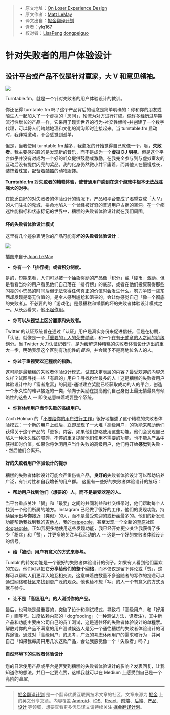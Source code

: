 > * 原文地址：[On Loser Experience Design](https://medium.com/on-human-centric-systems/on-loser-experience-design-1916629c36fc)
> * 原文作者：[Matt LeMay](https://medium.com/@mattlemay?source=post_header_lockup)
> * 译文出自：[掘金翻译计划](https://github.com/xitu/gold-miner)
> * 译者：[ylq167](https://github.com/ylq167)
> * 校对者：[LisaPeng](https://github.com/LisaPeng) [dongpeiguo](https://github.com/dongpeiguo)

# 针对失败者的用户体验设计 #

## 设计平台或产品不仅是针对赢家，大 V 和意见领袖。 ##

![](https://cdn-images-1.medium.com/max/800/1*kVOEiUv3YK8tcYEa5QKmLA.jpeg)

Turntable.fm，就是一个针对失败者的用户体验设计的教训。

你还记得 turntable.fm 吗？这个产品背后的理念是简单明确的：你和你的朋友或陌生人一起加入了一个虚拟的「房间」，轮流为对方进行打碟。像许多经历过早期流行性增长的产品一样，它采用了现实世界的行为-社交性倾听-并创建了一个数字代理，可以将人们跨越地理和文化的鸿沟即时连接起来。当 turntable.fm 启动时，我非常激动，不会感觉到孤单。

但是，当我使用 turntable.fm 越多，我愈发的开始觉得自己就像一个，呃，**失败者**。我主要感兴趣的是发现新的音乐，而不是成为一个**虚拟 DJ 明星**。但是这个平台似乎并没有对成为一个好的听众提供鼓励或激励，在我完全参与到与虚拟室友的互动后没有提供闪亮的奖品。我的化身仍然微小并平庸着，而其他人在慢慢成长，装饰着珠宝，配备着酷酷的动物服饰。

**Turntable.fm 对失败者的糟糕体验，使普通用户感到在这个游戏中根本无法战胜强大的对手。**

在缺乏良好的对失败者的体验设计的情况下，产品和平台变成了渴望变成「大 V」的人们驻扎的鬼城，拼命地陷入一个曾经被好奇的普通用户占据的空洞。在一个痴迷性能指标和状态标记的世界中，糟糕的失败者体验设计就在我们周围。

#### 坏的失败者体验设计模式 ####

这里有几个迹象表明你的产品可能有**坏的失败者体验设计**：

![](https://cdn-images-1.medium.com/max/600/1*k_ZpnygG7JhLUteHxZOJyQ.png)

插图来自于[Joan LeMay](http://joanlemay.com) 

- **你有一个「排行榜」或者积分制度。**

是的，短期来看，人们可以被一个抽象奖励的产品像「积分」或「[硬币](https://techcrunch.com/2015/12/09/swarm-now-lets-you-spend-those-coins-on-upgraded-stickers/)」激励。但是看看当你的用户看见他们自己落在「排行榜」的底部，或者在他们投资获得那些闪亮的小饰品的时间后但无法获得任何真正的价值时会发生什么。努力争取一些东西却发现是毫无价值的，是令人感到尴尬和沮丧的，会让你感觉自己「像一个彻底的失败者」。不必要的的「游戏化」是最糟糕和懒惰的坏的失败者体验设计模式之一。从长远看来，他[不起作用](http://www.gartner.com/newsroom/id/2251015)。

- **你可以从视觉上区分赢家和失败者。**

Twitter 的认证系统旨在通过「认证」用户是真实身份来促进信任。但是在初期，「认证」就像是一个[「重要的」人的荣誉勋章](http://anildash.com/2013/03/what-its-like-being-verified-on-twitter.html)，和一个[在有无勋章的人之间的阶级划分](http://www.xojane.com/tech/how-to-get-verified-on-twitter)。当 Twitter 大力认证记者时，是为缓解这种糟糕的失败者体验设计迈出的重大一步，明确表示这个区别有功能性的*目的*，并会赋予不是高地位名人的人。

- **你过于重视受欢迎程度的指数。**

这可能是最糟糕的失败者体验设计模式。试图决定表层的内容？最受欢迎的内容怎么样？试图寻找一些「有趣的」用户？寻找粉丝最多的人！这是糟糕的失败者用户体验设计中的「富者愈富」的问题-通过建立奖励已经获取成功的人的平台，创造一个永久性的难以接近的一类，倾向于奖励在提高他们自己身份上最无情最具有倾略性的这些人 -- 即使这意味着戏耍整个系统。

- **你将休闲用户当作失败的高级用户。**

Zach Holman 的「[不要给你的用户进行工作](https://zachholman.com/posts/shit-work/)」很好地描述了这个糟糕的失败者体验模式：一个新的用户上线后，立即呈现了一大堆「高级用户」的功能来帮助他们获得关于这个产品的「更多」内容。如果他们忽略使用这些功能。他们会发现自己陷入一种永久性的障碍，不停的重复提醒他们使用不需要的功能，也不能从产品中获得即时价值。如果你将休闲用户当作失败的高级用户，他们将开始**感觉**到失败 -- 然后他们会离开。

#### 好的失败者用户体验设计的提示 ####

糟糕的失败者体验设计可能会严重伤害产品，**良好的**失败者体验设计可以帮助培养广泛，有针对性和自我增长的用户群。 这里有一些好的失败者体验设计的技巧：

- **帮助用户找到他们（想要的）人，而不是最受欢迎的人。**

当平台重点关注「赞」和「最爱」之间的共同利益和社交纽带时，他们帮助每个人找到一个他们所属的地方。Instagram 已经做了很好的工作，他们的发现功能，持续展示出与**你**接近（类似）的人，而不是最受欢迎的或粉丝最多的。他们的新发现功能帮助我找到我的[吉他](https://www.instagram.com/leoleoband/)[人](https://www.instagram.com/lostincrystalcanyons/)，我的[cat](https://www.instagram.com/scruffles_fatcat/)[people](https://www.instagram.com/12catslady/)，甚至发现一个全新的[草原](https://www.instagram.com/rinran032/)社区[dog](https://www.instagram.com/prairiedogpack/)[people](https://www.instagram.com/pimpa_wan/)。正如我更多地使用这些发现功能，我已经开始更少关注我获得了多少「粉丝」和「赞」，并更多地关注与我互动的人 -- 这是一个好的失败者体验设计的信号。

- **给「被动」用户有意义的方式来参与。**

Tumblr 的转发功能是一个很好的失败者体验设计的例子。如果有人看到他们喜欢的东西，他们可以把它**分享给他们的整个网络**，而不仅仅是留下评论或「赞」，这样可以帮助人们更深入地互相交流，这意味着由数量不多追随者的写作的投递可以通过网络和社区来找到更广泛的观众。他也给不想「写」的人一个有意义的方式贡献与参与。

- **让不是「高级用户」的人测试你的产品。**

最后，也可能是最重要的，突破了设计和测试模式，导致将「高级用户」和「好用户」画等号。过度依赖内部的「dogfooding」（一种测试方法，译者注），其中新产品和功能主要由公司自己的员工测试，这是通往坏的失败者体验设计的单程票。解散对你的产品不满意的用户测试候选人是另一个通往糟糕的失败者体验设计的可靠途径。通过对「高级用户」的思考，广泛的考虑休闲用户的需求和行为 - 并问自己「如果我每周只用几次这款产品，会让我感觉像一个「失败者」吗？」

#### 自然环境下的失败者体验设计 ####

您的日常使用产品或平台是否受到糟糕的失败者体验设计的影响？发表回复，让我知道你的想法。并且一定要点赞，这样我就可以在 Medium 上感受到自己是一个高阶的*赢家*。

---

> [掘金翻译计划](https://github.com/xitu/gold-miner) 是一个翻译优质互联网技术文章的社区，文章来源为 [掘金](https://juejin.im) 上的英文分享文章。内容覆盖 [Android](https://github.com/xitu/gold-miner#android)、[iOS](https://github.com/xitu/gold-miner#ios)、[React](https://github.com/xitu/gold-miner#react)、[前端](https://github.com/xitu/gold-miner#前端)、[后端](https://github.com/xitu/gold-miner#后端)、[产品](https://github.com/xitu/gold-miner#产品)、[设计](https://github.com/xitu/gold-miner#设计) 等领域，想要查看更多优质译文请持续关注 [掘金翻译计划](https://github.com/xitu/gold-miner)。

